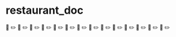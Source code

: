 # restaurant_doc
:wrench: :pencil2: :wrench: :pencil2: :wrench: :pencil2: :wrench: :pencil2: :wrench: :pencil2: :wrench: :pencil2: :wrench: :pencil2: :wrench: :pencil2: 
:wrench: :pencil2: :wrench: :pencil2: :wrench: :pencil2: :wrench: :pencil2: :wrench: :pencil2: :wrench: :pencil2:

